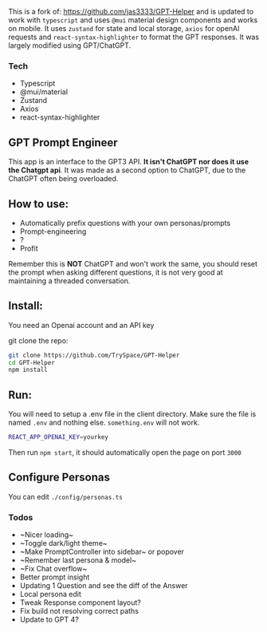 This is a fork of: https://github.com/jas3333/GPT-Helper and is updated to work with `typescript` and uses `@mui` material design components and works on mobile. It uses `zustand` for state and local storage, `axios` for openAI requests and `react-syntax-highlighter` to format the GPT responses.
It was largely modified using GPT/ChatGPT.

### Tech

- Typescript
- @mui/material
- Zustand
- Axios
- react-syntax-highlighter

## GPT Prompt Engineer

This app is an interface to the GPT3 API. **It isn't ChatGPT nor does it use the Chatgpt api**.
It was made as a second option to ChatGPT, due to the ChatGPT often being overloaded.

## How to use:

- Automatically prefix questions with your own personas/prompts
- Prompt-engineering
- ?
- Profit

Remember this is **NOT** ChatGPT and won't work the same, you should reset the prompt when asking different questions, it is not very good at maintaining a threaded conversation.

## Install:

You need an Openai account and an API key

git clone the repo:

```bash
git clone https://github.com/TrySpace/GPT-Helper
cd GPT-Helper
npm install
```

## Run:

You will need to setup a .env file in the client directory. Make sure the file is named `.env` and nothing else.
`something.env` will not work.

```bash
REACT_APP_OPENAI_KEY=yourkey
```

Then run `npm start`, it should automatically open the page on port `3000`

## Configure Personas

You can edit `./config/personas.ts`

### Todos

- ~Nicer loading~
- ~Toggle dark/light theme~
- ~Make PromptController into sidebar~ or popover
- ~Remember last persona & model~
- ~Fix Chat overflow~
- Better prompt insight
- Updating 1 Question and see the diff of the Answer
- Local persona edit
- Tweak Response component layout?
- Fix build not resolving correct paths
- Update to GPT 4?
